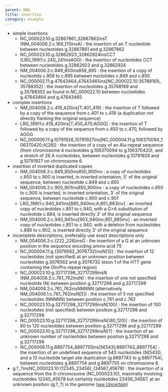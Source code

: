 ```yaml
---
parent: DNA
title: insertion
category: example
---
```


*	simple insertions
	*	NC\_000023.10:g.32867861\_32867862insT  (NM\_004006.2:c.169\_170insA)
	:	the insertion of an T nucleotide between nucleotides g.32867861 and g.32867862 
	*	NC\_000023.10:g.32862923\_32862924insCCT (LRG\_199t1:c.240\_241insAGG)
	:	the insertion of nucleotides CCT between nucleotides g.32862923 and g.32862924
	*	NM\_004006.2:c.849\_850ins858\_895
	:	the insertion of a copy of nucleotids c.858 to c.895 between nuclotides c.849 and c.850
	*	NC\_000002.11:g.47643464\_47643465ins[NC\_000022.10:35788169\_35788352]
	:	the insertion of nucleotides g.35788169 and g.35788352 as found in NC\_000022.10 between nucloetides g.47643464 and g.47643465
*	complex insertions
	*	NM\_004006.2:c.419\_420ins[T;401\_419]
	:	the insertion of T followed by a copy of the sequence from c.401 to c.419 (a duplication not directly flanking the original sequence)
	*	LRG\_199t1:c.419\_420ins[T;450\_470;AGGG]
	:	the insertion of T followed by a copy of the sequence from c.450 to c.470, followed by AGGG
	*	NC\_000006.11:g.10791926\_10791927ins[NC\_000004.11:g.106370094\_106370420;A[26]]
	:	the insertion of a copy of an Alu-repeat sequence (from chromosome 4 nucleotides g.106370094 to g.106370420), and a stretch of 26 A nucleotides, between nucleotides g.10791926 and g.10791927 on chromosome 6. 
*	insertion of inverted duplicated copies
	*	NM\_004006.2:c.849\_850ins850\_900inv
	:	a copy of nucleotides c.850 to c.900 is inserted, in inverted orientation, 5' of the original sequence, between nucleotide c.849 and c.850
	*	NM\_004006.2:c.900\_901ins850\_900inv
	:	a copy of nucleotides c.850 to c.900 is inserted, in inverted orientation, 3' of the original sequence, between nucleotide c.900 and c.901
	*	LRG_199t1:c.940\_941ins[885\_940inv;A;851\_883inv]
	:	an inverted copy of nucleotides c.851 to c.940, with a G>A substitution of nucleotide c.884, is inserted directly 3' of the original sequence
	*	NM\_004006.2:c.940\_941ins[903\_940inv;851\_885inv]
	:	an inverted copy of nucleotides c.851 to c.940, with a deletion from nucleotides c.886 to c.902, is inserted directly 3' of the original sequence
*	incomplete descriptions, preferably use exact descriptions only
	*	NM\_004006.2:c.(222\_226)insG
	:	the insertion of a G at an unknown position in the sequence encoding amino acid 75
	*	NC\_000004.11:g.(3076562\_3076732)insN[12]
	:	the insertion of 12 nucleotides (not specified) at an unknown position between nucleotides g.3076562 and g.3076732 (exon 1 of the HTT gene containing the Gln/Pro repeat region)
	*	NC\_000023.10:g.32717298\_32717299insN  (NM\_004006.2:c.761\_762insN) 
	:	the insertion of one not specified nucleotide (N) between position g.32717298 and g.32717299
	*	NM\_004006.2:c.761\_762insNNNNN (alternatively NM\_004006.1:c.761\_762insN[5])
	:	the insertion of 5 not specified nucleotides (NNNNN) between position c.761 and c.762
	*	NC\_000023.10:g.32717298\_32717299insN[100]
	:	the insertion of 100 nucleotides (not specified) between position g.32717298 and g.32717299
	*	NC\_000023.10:g.32717298\_32717299insN[(80_120)]
	:	the insertion of 80 to 120 nucleotides between position g.32717298 and g.32717299
	*	NC\_000023.10:g.32717298\_32717299insN[?]
	:	the insertion of an unknown number of nucleotides between position g.32717298 and g.32717299
	*	NC\_000006.11:g.8897754\_8897755ins[N[543];8897743\_8897754]
	:	the insertion of an undefined sequence of 543 nucleotides (N[543]), and a 12 nucleotide target site duplication (g.8897743 to g.8897754), between nucleotides g.8897754 and g.8897755 on chromosome 6. 
*	g.?\_?insNC\_000023.10:(12345\_23456)\_(34567\_45678)
	:	the insertion of a sequence from the X-chromosome (NC\_000023.10), maximally involving nucleotides 12345\_45678 but certainly nucleotides 23456\_34567, at an unknown position (g.?\_?) in the genome ([_see Uncertain_](/recommendations/uncertain))
